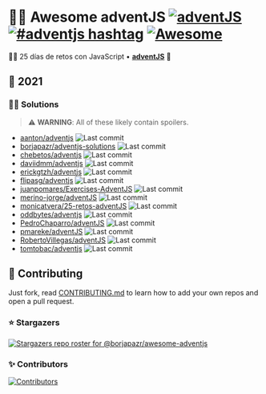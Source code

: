 # 🎅🎄 Awesome adventJS [![adventJS](https://img.shields.io/badge/adventJS-fbbf24?style=flat-square&logo=JavaScript&logoColor=000000)](https://adventjs.dev) [![#adventjs hashtag](https://img.shields.io/badge/-%23adventJS-1DA1F2?style=flat-square&logo=twitter&logoColor=white)](https://twitter.com/search?q=%23adventjs&src=recent_search_click&f=live) [![Awesome](https://cdn.rawgit.com/sindresorhus/awesome/d7305f38d29fed78fa85652e3a63e154dd8e8829/media/badge.svg)](https://github.com/sindresorhus/awesome)

🧑‍🚀 25 días de retos con JavaScript • **[adventJS](https://adventjs.dev)** 🚀

## 🦠 2021

### 🧑‍💻 Solutions

> ⚠️ **WARNING**: All of these likely contain spoilers.

- [aanton/adventjs](https://github.com/aanton/adventjs) ![Last commit](https://img.shields.io/github/last-commit/aanton/adventjs?style=flat-square)
- [borjapazr/adventjs-solutions](https://github.com/borjapazr/adventjs-solutions) ![Last commit](https://img.shields.io/github/last-commit/borjapazr/adventjs-solutions?style=flat-square)
- [chebetos/adventjs](https://github.com/chebetos/adventjs) ![Last commit](https://img.shields.io/github/last-commit/chebetos/adventjs?style=flat-square)
- [daviidmm/adventjs](https://github.com/daviidmm/adventjs) ![Last commit](https://img.shields.io/github/last-commit/daviidmm/adventjs?style=flat-square)
- [erickgtzh/adventjs](https://github.com/erickgtzh/adventjs) ![Last commit](https://img.shields.io/github/last-commit/erickgtzh/adventjs?style=flat-square)
- [flipasg/adventjs](https://github.com/flipasg/adventjs) ![Last commit](https://img.shields.io/github/last-commit/flipasg/adventjs?style=flat-square)
- [juanpomares/Exercises-AdventJS](https://github.com/juanpomares/Exercises-AdventJS) ![Last commit](https://img.shields.io/github/last-commit/juanpomares/Exercises-AdventJS?style=flat-square)
- [merino-jorge/adventJS](https://github.com/merino-jorge/adventJS) ![Last commit](https://img.shields.io/github/last-commit/merino-jorge/adventJS?style=flat-square)
- [monicatvera/25-retos-adventJS](https://github.com/monicatvera/25-retos-adventJS) ![Last commit](https://img.shields.io/github/last-commit/monicatvera/25-retos-adventJS?style=flat-square)
- [oddbytes/adventjs](https://github.com/oddbytes/adventjs) ![Last commit](https://img.shields.io/github/last-commit/oddbytes/adventjs?style=flat-square)
- [PedroChaparro/adventJS](https://github.com/PedroChaparro/adventJS) ![Last commit](https://img.shields.io/github/last-commit/PedroChaparro/adventJS?style=flat-square)
- [pmareke/adventJS](https://github.com/pmareke/adventJS) ![Last commit](https://img.shields.io/github/last-commit/pmareke/adventJS?style=flat-square)
- [RobertoVillegas/adventJS](https://github.com/RobertoVillegas/adventJS) ![Last commit](https://img.shields.io/github/last-commit/RobertoVillegas/adventJS?style=flat-square)
- [tomtobac/adventjs](https://github.com/tomtobac/adventjs) ![Last commit](https://img.shields.io/github/last-commit/tomtobac/adventjs?style=flat-square)

## 🤝 Contributing

Just fork, read [CONTRIBUTING.md](CONTRIBUTING.md) to learn how to add your own repos and open a pull request.

### ⭐ Stargazers

[![Stargazers repo roster for @borjapazr/awesome-adventjs](https://reporoster.com/stars/borjapazr/awesome-adventjs)](https://github.com/borjapazr/awesome-adventjs/stargazers)

### ✨ Contributors

[![Contributors](https://contrib.rocks/image?repo=borjapazr/awesome-adventjs)](https://github.com/borjapazr/awesome-adventjs/graphs/contributors)
